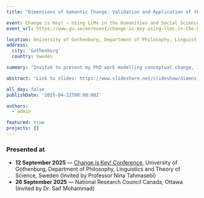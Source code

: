 ```yaml
---
title: "Dimensions of Semantic Change: Validation and Application of the SIBling Framework"

event: Change is Key! – Using LLMs in the Humanities and Social Sciences
event_url: https://www.gu.se/en/event/change-is-key-using-llms-in-the-humanities-and-social-sciences

location: University of Gothenburg, Department of Philosophy, Linguistics and Theory of Science 
address: 
  city: 'Gothenburg'
  country: Sweden

summary: "Invited to present my PhD work modelling conceptual change, introducing 'SIBling', a linguistic model of semantic change, and 'LSC-Eval', a general-purpose framework for evaluating methods for assessing dimensions of semantic change."

abstract: 'Link to slides: https://www.slideshare.net/slideshow/dimensions-of-semantic-change-validation-and-application-of-the-sibling-framework/283131650'

all_day: false
publishDate: '2025-04-22T00:00:00Z'

authors:
  - admin

featured: true
projects: []
---
```


### Presented at

- **12 September 2025** — [Change is Key! Conference](https://www.gu.se/en/event/change-is-key-using-llms-in-the-humanities-and-social-sciences), University of Gothenburg, Department of Philosophy, Linguistics and Theory of Science, Sweden (Invited by Professor Nina Tahmasebi)  
- **26 September 2025** — National Research Council Canada, Ottawa (Invited by Dr. Saif Mohammad)
